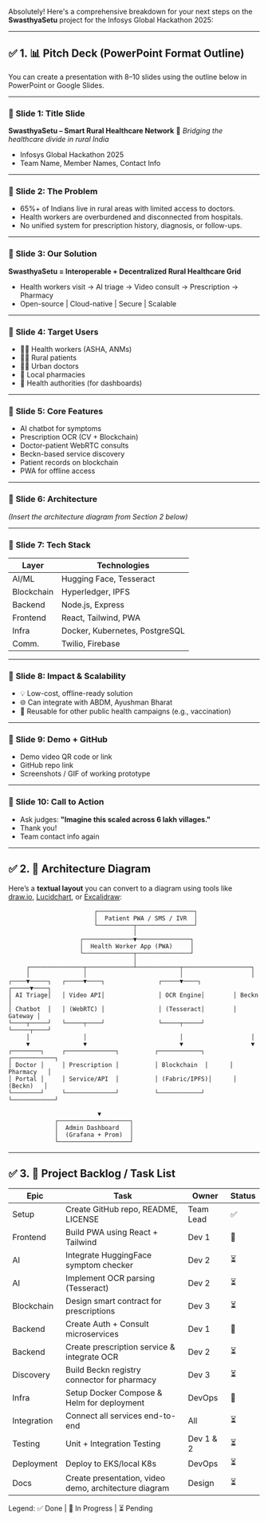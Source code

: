 Absolutely! Here's a comprehensive breakdown for your next steps on the **SwasthyaSetu** project for the Infosys Global Hackathon 2025:

---

## ✅ 1. 📊 Pitch Deck (PowerPoint Format Outline)

You can create a presentation with 8–10 slides using the outline below in PowerPoint or Google Slides.

---

### 🔹 **Slide 1: Title Slide**

**SwasthyaSetu – Smart Rural Healthcare Network**
🏥 *Bridging the healthcare divide in rural India*

* Infosys Global Hackathon 2025
* Team Name, Member Names, Contact Info

---

### 🔹 **Slide 2: The Problem**

* 65%+ of Indians live in rural areas with limited access to doctors.
* Health workers are overburdened and disconnected from hospitals.
* No unified system for prescription history, diagnosis, or follow-ups.

---

### 🔹 **Slide 3: Our Solution**

**SwasthyaSetu = Interoperable + Decentralized Rural Healthcare Grid**

* Health workers visit → AI triage → Video consult → Prescription → Pharmacy
* Open-source | Cloud-native | Secure | Scalable

---

### 🔹 **Slide 4: Target Users**

* 🧑‍⚕️ Health workers (ASHA, ANMs)
* 👨‍🌾 Rural patients
* 👩‍⚕️ Urban doctors
* 🧪 Local pharmacies
* 🏥 Health authorities (for dashboards)

---

### 🔹 **Slide 5: Core Features**

* AI chatbot for symptoms
* Prescription OCR (CV + Blockchain)
* Doctor-patient WebRTC consults
* Beckn-based service discovery
* Patient records on blockchain
* PWA for offline access

---

### 🔹 **Slide 6: Architecture**

*(Insert the architecture diagram from Section 2 below)*

---

### 🔹 **Slide 7: Tech Stack**

| Layer      | Technologies                   |
| ---------- | ------------------------------ |
| AI/ML      | Hugging Face, Tesseract        |
| Blockchain | Hyperledger, IPFS              |
| Backend    | Node.js, Express               |
| Frontend   | React, Tailwind, PWA           |
| Infra      | Docker, Kubernetes, PostgreSQL |
| Comm.      | Twilio, Firebase               |

---

### 🔹 **Slide 8: Impact & Scalability**

* 💡 Low-cost, offline-ready solution
* 🌐 Can integrate with ABDM, Ayushman Bharat
* 🔗 Reusable for other public health campaigns (e.g., vaccination)

---

### 🔹 **Slide 9: Demo + GitHub**

* Demo video QR code or link
* GitHub repo link
* Screenshots / GIF of working prototype

---

### 🔹 **Slide 10: Call to Action**

* Ask judges: **"Imagine this scaled across 6 lakh villages."**
* Thank you!
* Team contact info again

---

## ✅ 2. 🧭 Architecture Diagram

Here’s a **textual layout** you can convert to a diagram using tools like [draw.io](https://app.diagrams.net), [Lucidchart](https://www.lucidchart.com), or [Excalidraw](https://excalidraw.com):

```
                        ┌───────────────────────────┐
                        │  Patient PWA / SMS / IVR  │
                        └──────────┬────────────────┘
                                   │
                    ┌──────────────▼───────────────┐
                    │  Health Worker App (PWA)     │
                    └──────────────┬───────────────┘
                                   │
     ┌───────────────┬─────────────┴────────────┬───────────────────┐
     │               │                          │                   │
┌────▼─────┐   ┌─────▼────┐               ┌─────▼────┐        ┌─────▼────┐
│ AI Triage│   │ Video API│               │ OCR Engine│        │ Beckn   │
│ Chatbot  │   │ (WebRTC) │               │ (Tesseract│        │ Gateway │
└────┬─────┘   └─────┬────┘               └─────┬─────┘        └─────┬────┘
     │               │                          │                   │
     ▼               ▼                          ▼                   ▼
┌────────┐     ┌──────────────┐          ┌────────────┐      ┌────────────┐
│ Doctor │     │ Prescription │          │ Blockchain  │      │ Pharmacy   │
│ Portal │     │ Service/API  │          │ (Fabric/IPFS)│      │ (Beckn)   │
└────────┘     └──────────────┘          └────────────┘      └────────────┘

                         ▼
             ┌────────────────────┐
             │  Admin Dashboard   │
             │  (Grafana + Prom)  │
             └────────────────────┘
```

---

## ✅ 3. 🔨 Project Backlog / Task List

| Epic        | Task                                                  | Owner     | Status |
| ----------- | ----------------------------------------------------- | --------- | ------ |
| Setup       | Create GitHub repo, README, LICENSE                   | Team Lead | ✅      |
| Frontend    | Build PWA using React + Tailwind                      | Dev 1     | 🔄     |
| AI          | Integrate HuggingFace symptom checker                 | Dev 2     | ⏳      |
| AI          | Implement OCR parsing (Tesseract)                     | Dev 2     | ⏳      |
| Blockchain  | Design smart contract for prescriptions               | Dev 3     | ⏳      |
| Backend     | Create Auth + Consult microservices                   | Dev 1     | 🔄     |
| Backend     | Create prescription service & integrate OCR           | Dev 2     | ⏳      |
| Discovery   | Build Beckn registry connector for pharmacy           | Dev 3     | ⏳      |
| Infra       | Setup Docker Compose & Helm for deployment            | DevOps    | 🔄     |
| Integration | Connect all services end-to-end                       | All       | ⏳      |
| Testing     | Unit + Integration Testing                            | Dev 1 & 2 | ⏳      |
| Deployment  | Deploy to EKS/local K8s                               | DevOps    | ⏳      |
| Docs        | Create presentation, video demo, architecture diagram | Design    | ⏳      |

Legend: ✅ Done | 🔄 In Progress | ⏳ Pending
